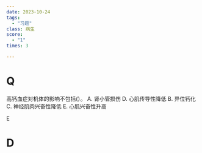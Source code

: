 ```yaml
---
date: 2023-10-24
tags:
  - "习题"
class: 病生
score:
  - "1"
times: 3

---
```



# Q
高钙血症对机体的影响不包括(）。
A. 肾小管损伤
D. 心肌传导性降低 
B. 异位钙化 
C. 神经肌肉兴奋性降低
E. 心肌兴奋性升高



E





# D